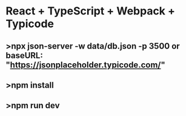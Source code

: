 # React + TypeScript + Webpack + Typicode

## >npx json-server -w data/db.json -p 3500 or baseURL: "https://jsonplaceholder.typicode.com/" 
## >npm install
## >npm run dev